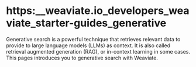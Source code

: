 # https:\_\_weaviate.io_developers_weaviate_starter-guides_generative

Generative search is a powerful technique that retrieves relevant data to provide to large language models (LLMs) as context. It is also called retrieval augmented generation (RAG), or in-context learning in some cases. This pages introduces you to generative search with Weaviate.
